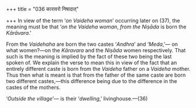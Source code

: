 +++
title = "036 कारावरो निषादात्"

+++
In view of the term ‘*on Vaideha woman*’ occurring later on (37), the
meaning must be that ‘*on the Vaideha woman*, *from the Niṣāda* is born
the *Kārāvara*.’

From the *Vaidehaha* are born the two castes ‘*Andhra*’ and ‘*Meda*,’—
on what women?—on the *Kāravara* and the *Niṣāda* women respectively.
That such is the meaning is implied by the fact of these two being the
last spoken of. We explain the verse to mean this in view of the fact
that an entirely different caste is born from the *Vaideha* father on a
*Vaideha* mother. Thus then what is meant is that from the father of the
same caste are born two different castes,—this difference being due to
the difference in the castes of the mothers.

‘*Outside the village*’— is their ‘*dwelling*,’ livinghouse.—(36)


